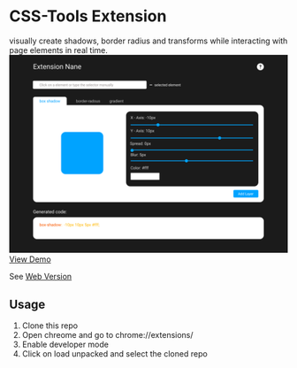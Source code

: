 # CSS-Tools Extension
visually create shadows, border radius and transforms while interacting with page elements in real time.
![preview](preview.png)
[View Demo](https://github.com/0shuvo0/css-tools-ext/blob/main/demo.mp4)

See [Web Version](https://0shuvo0.github.io/css-tools/)


## Usage
1. Clone this repo
2. Open chreome and go to chrome://extensions/
3. Enable developer mode
4. Click on load unpacked and select the cloned repo